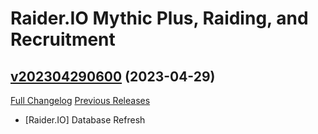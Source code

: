 # Raider.IO Mythic Plus, Raiding, and Recruitment

## [v202304290600](https://github.com/RaiderIO/raiderio-addon/tree/v202304290600) (2023-04-29)
[Full Changelog](https://github.com/RaiderIO/raiderio-addon/compare/v202304280600...v202304290600) [Previous Releases](https://github.com/RaiderIO/raiderio-addon/releases)

- [Raider.IO] Database Refresh  
